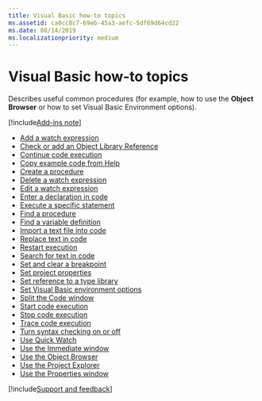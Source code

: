 ```yaml
---
title: Visual Basic how-to topics
ms.assetid: ca0cc8c7-69eb-45a3-aefc-5df69d64cd22
ms.date: 08/14/2019
ms.localizationpriority: medium
---
```



# Visual Basic how-to topics

Describes useful common procedures (for example, how to use the **Object Browser** or how to set Visual Basic Environment options).

[!include[Add-ins note](~/includes/addinsnote.md)]

- [Add a watch expression](../../Concepts/Forms/add-a-watch-expression.md)
- [Check or add an Object Library Reference](../../How-to/check-or-add-an-object-library-reference.md)
- [Continue code execution](../../How-to/continue-code-execution.md)
- [Copy example code from Help](../../How-to/copy-example-code-from-help.md)
- [Create a procedure](../../How-to/create-a-procedure.md)
- [Delete a watch expression](../../How-to/delete-a-watch-expression.md)
- [Edit a watch expression](../../How-to/edit-a-watch-expression.md)
- [Enter a declaration in code](../../How-to/enter-a-declaration-in-code.md)
- [Execute a specific statement](../../How-to/execute-a-specific-statement.md)
- [Find a procedure](../../How-to/find-a-procedure.md)
- [Find a variable definition](../../How-to/find-a-variable-definition.md)
- [Import a text file into code](../../How-to/import-a-text-file-into-code.md)
- [Replace text in code](../../How-to/replace-text-in-code.md)
- [Restart execution](../../How-to/restart-execution.md)
- [Search for text in code](../../How-to/search-for-text-in-code.md)
- [Set and clear a breakpoint](../../How-to/set-and-clear-a-breakpoint.md)
- [Set project properties](../../How-to/set-project-properties.md)
- [Set reference to a type library](../../How-to/set-reference-to-a-type-library.md)
- [Set Visual Basic environment options](../../How-to/set-visual-basic-environment-options.md)
- [Split the Code window](../../How-to/split-the-code-window.md)
- [Start code execution](../../How-to/start-code-execution.md)
- [Stop code execution](../../How-to/stop-code-execution.md)
- [Trace code execution](../../How-to/trace-code-execution.md)
- [Turn syntax checking on or off](../../How-to/turn-syntax-checking-on-or-off.md)
- [Use Quick Watch](../../How-to/use-quick-watch.md)
- [Use the Immediate window](use-the-immediate-window.md)
- [Use the Object Browser](use-the-object-browser.md)
- [Use the Project Explorer](use-the-project-explorer.md)
- [Use the Properties window](use-the-properties-window.md)

[!include[Support and feedback](~/includes/feedback-boilerplate.md)]
